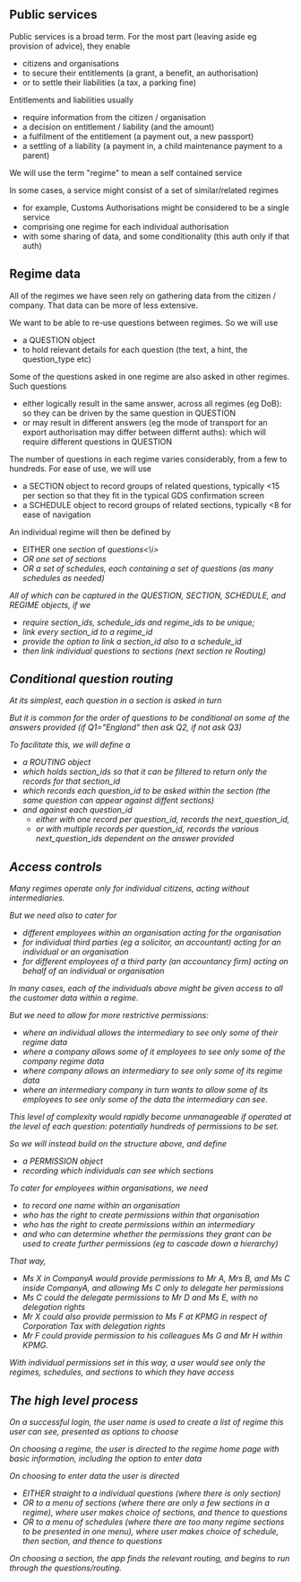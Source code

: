 <h2>Public services</h2>

Public services is a broad term. For the most part (leaving aside eg provision of advice), they enable
- citizens and organisations 
- to secure their entitlements (a grant, a benefit, an authorisation)
- or to settle their liabilities (a tax, a parking fine)

Entitlements and liabilities usually 
- require information from the citizen / organisation
- a decision on entitlement / liability (and the amount)
- a fulfilment of the entitlement (a payment out, a new passport)
- a settling of a liability (a payment in, a child maintenance payment to a parent)

We will use the term "regime" to mean a self contained service

In some cases, a service might consist of a set of similar/related regimes
- for example, Customs Authorisations might be considered to be a single service
- comprising one regime for each individual authorisation
- with some sharing of data, and some conditionality (this auth only if that auth)

<h2>Regime data</h2>

All of the regimes we have seen rely on gathering data from the citizen / company. That data can be more of less extensive.  

We want to be able to re-use questions between regimes. So we will use
- a QUESTION object 
- to hold relevant details for each question (the text, a hint, the question_type etc)

Some of the questions asked in one regime are also asked in other regimes. Such questions
- either logically result in the same answer, across all regimes (eg DoB): so they can be driven by the same question in QUESTION
- or may result in different answers (eg the mode of transport for an export authorisation may differ between differnt auths): which will require different questions in QUESTION

The number of questions in each regime varies considerably, from a few to hundreds. For ease of use, we will use
- a SECTION object to record groups of related questions, typically <15 per section so that they fit in the typical GDS confirmation screen
- a SCHEDULE object to record groups of related sections, typically <8 for ease of navigation

An individual regime will then be defined by
- EITHER one <i>section</i> of <i>questions<\i> 
- OR one set of <i>sections</i> 
- OR a set of <i>schedules</i>, each containing a set of questions (as many schedules as needed)


All of which can be captured in the QUESTION, SECTION, SCHEDULE, and REGIME objects, if we
- require section_ids, schedule_ids and regime_ids to be unique; 
- link every section_id to a regime_id
- provide the option to link a section_id also to a schedule_id
- then link individual questions to sections (next section re Routing)

<h2>Conditional question routing</h2>

At its simplest, each question in a section is asked in turn

But it is common for the order of questions to be conditional on some of the answers provided (if Q1="England" then ask Q2, if not ask Q3)

To facilitate this, we will define a 
- a ROUTING object
- which holds section_ids so that it can be filtered to return only the records for that section_id
- which records each question_id to be asked within the section (the same question can appear against diffent sections)
- and against each question_id 
	- either with one record per question_id, records the next_question_id, 
	- or with multiple records per question_id, records the various next_question_ids dependent on the answer provided 

<h2>Access controls</h2>

Many regimes operate only for individual citizens, acting without intermediaries.

But we need also to cater for
- different employees within an organisation acting for the organisation
- for individual third parties (eg a solicitor, an accountant) acting for an individual or an organisation
- for different employees of a third party (an accountancy firm) acting on behalf of an individual or organisation 

In many cases, each of the individuals above might be given access to all the customer data within a regime.

But we need to allow for more restrictive permissions: 
- where an individual allows the intermediary to see only some of their regime data
- where a company allows some of it employees to see only some of the company regime data
- where company allows an intermediary to see only some of its regime data
- where an intermediary company in turn wants to allow some of its employees to see only some of the data the intermediary can see.

This level of complexity would rapidly become unmanageable if operated at the level of each question: potentially hundreds of permissions to be set.

So we will instead build on the structure above, and define
- a PERMISSION object
- recording which individuals can see which sections

To cater for employees within organisations, we need
- to record one name within an organisation
- who has the right to create permissions within that organisation
- who has the right to create permissions within an intermediary
- and who can determine whether the permissions they grant can be used to create further permissions (eg to cascade down a hierarchy)

That way, 
- Ms X in CompanyA would provide permissions to Mr A, Mrs B, and Ms C inside CompanyA, and allowing Ms C only to delegate her permissions
- Ms C could the delegate permissions to Mr D and Ms E, with no delegation rights
- Mr X could also provide permission to Ms F at KPMG in respect of Corporation Tax with delegation rights
- Mr F could provide permission to his colleagues Ms G and Mr H within KPMG.

With individual permissions set in this way, a user would see only the regimes, schedules, and sections to which they have access<br>


<h2>The high level process</h2>

On a successful login, the user name is used to create a list of regime this user can see, presented as options to choose<br>

On choosing a regime, the user is directed to the regime home page with basic information, including the option to enter data

On choosing to enter data the user is directed
- EITHER straight to a individual questions (where there is only section)
- OR to a menu of sections (where there are only a few sections in a regime), where user makes choice of sections, and thence to questions 
- OR to a menu of schedules (where there are too many regime sections to be presented in one menu), where user makes choice of schedule, then section, and thence to questions


On choosing a section, the app finds the relevant routing, and begins to run through the questions/routing.
